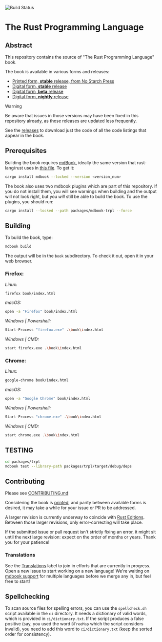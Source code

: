 ![Build Status](https://github.com/rust-lang/book/workflows/CI/badge.svg)
# The Rust Programming Language
## Abstract
This repository contains the source of "The Rust Programming Language" book.

The book is available in various forms and releases:
- [Printed form, **stable** release, from No Starch Press][printed]
- [Digital form, **stable** release][stable]
- [Digital form, **beta** release][beta]
- [Digital form, **nightly** release][nightly]

> [!WARNING]
Be aware that issues in those versions may have been fixed in this repository already, as those
releases are updated less frequently.

[printed]: https;//nostarch.com/rust-programming-language-2nd-edition 
[stable]: https://doc.rust-lang.org/stable/book/
[beta]: https://doc.rust-lang.org/beta/book/
[nightly]: https://doc.rust-lang.org/nightly/book/

See the [releases] to download just the code of all the code listings that appear in the book.

[releases]: https://github.com/rust-lang/book/releases

## Prerequisites

Building the book requires [mdBook], ideally the same version that
rust-lang/rust uses in [this file][rust-mdbook]. To get it:

[mdBook]: https://github.com/rust-lang/mdBook
[rust-mdbook]: https://github.com/rust-lang/rust/blob/master/src/tools/rustbook/Cargo.toml

```sh
cargo install mdbook --locked --version <version_num>
```

The book also uses two mdbook plugins which are part of this repository. If you
do not install them, you will see warnings when building and the output will not
look right, but you _will_ still be able to build the book. To use the plugins,
you should run:

```sh
cargo install --locked --path packages/mdbook-trpl --force
```

## Building

To build the book, type:

```sh
mdbook build
```

The output will be in the `book` subdirectory. To check it out, open it in
your web browser.

### Firefox:

_Linux:_

```sh
firefox book/index.html                       
```
_macOS:_

```sh
open -a "Firefox" book/index.html             
```

_Windows | Powershell:_

```sh
Start-Process "firefox.exe" .\book\index.html 
```

_Windows | CMD:_

```sh
start firefox.exe .\book\index.html           
```

### Chrome:

_Linux:_

```sh
google-chrome book/index.html                       
```
_macOS:_

```sh
open -a "Google Chrome" book/index.html             
```

_Windows | Powershell:_

```sh
Start-Process "chrome.exe" .\book\index.html 
```

_Windows | CMD:_

```sh
start chrome.exe .\book\index.html           
```

## TESTING

```sh
cd packages/trpl
mdbook test --library-path packages/trpl/target/debug/deps
```

## Contributing

Please see [CONTRIBUTING.md][contrib] 

[contrib]: https://github.com/rust-lang/book/blob/main/CONTRIBUTING.md

Considering the book is [printed], and parity between available forms is desired, it may take a while for your issue or PR to be addressed.

A larger revision is currently underway to coincide with [Rust Editions](https://doc.rust-lang.org/edition-guide/). Between those larger
revisions, only error-correcting will take place.

If the submitted issue or pull request isn't strictly fixing an error, it might sit until the next large revision: expect on the order of months or years. Thank you
for your patience!

### Translations

See the [Translations] label to join in efforts that are currently in progress. Open a new issue to start working on
a new language! We're waiting on [mdbook support] for multiple languages before we merge any in, but feel free to start!

[Translations]: https://github.com/rust-lang/book/issues?q=is%3Aopen+is%3Aissue+label%3ATranslations
[mdbook support]: https://github.com/rust-lang/mdBook/issues/5

## Spellchecking

To scan source files for spelling errors, you can use the `spellcheck.sh`
script available in the `ci` directory. It needs a dictionary of valid words,
which is provided in `ci/dictionary.txt`. If the script produces a false
positive (say, you used the word `BTreeMap` which the script considers invalid),
you need to add this word to `ci/dictionary.txt` (keep the sorted order for
consistency).
